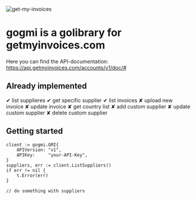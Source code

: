 ![get-my-invoices](https://www.getmyinvoices.com/wp-content/uploads/2016/04/logo_login.png)

# gogmi is a golibrary for getmyinvoices.com

Here you can find the API-documentation: https://api.getmyinvoices.com/accounts/v1/doc/#

## Already implemented

✔ list supplieres
✔ get specific supplier
✔ list invoices
✘ upload new invoice
✘ update invoice
✘ get country list
✘ add custom supplier
✘ update custom supplier
✘ delete custom supplier

## Getting started

```golang
client := gogmi.GMI{
    APIVersion: "v1",
    APIKey:     "your-API-Key",
}
suppliers, err := client.ListSuppliers()
if err != nil {
    t.Error(err)
}

// do something with suppliers
```

